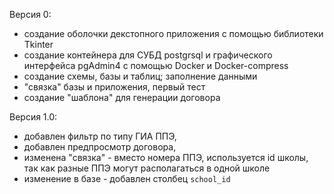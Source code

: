 Версия 0:
* создание оболочки декстопного приложения с помощью библиотеки Tkinter
* создание контейнера для СУБД postgrsql и графического интерфейса pgAdmin4 с помощью Docker и Docker-compress
* создание схемы, базы и таблиц; заполнение данными
* "связка" базы и приложения, первый тест
* создание "шаблона" для генерации договора
  
Версия 1.0:
* добавлен фильтр по типу ГИА ППЭ,
* добавлен предпросмотр договора,
* изменена "связка" - вместо номера ППЭ, используется id школы, так как разные ППЭ могут располагаться в одной школе
* изменение в базе - добавлен столбец ```school_id```
